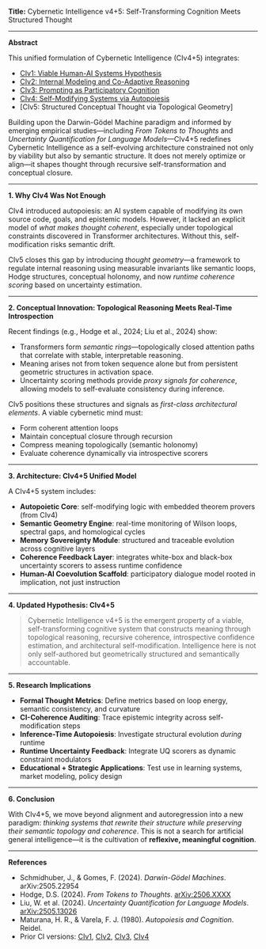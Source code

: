 **Title:**
Cybernetic Intelligence v4+5: Self-Transforming Cognition Meets Structured Thought

---

**Abstract**

This unified formulation of Cybernetic Intelligence (CIv4+5) integrates:

* [CIv1: Viable Human-AI Systems Hypothesis](https://algoplexity.github.io/cybernetic-intelligence/hypothesis)
* [CIv2: Internal Modeling and Co-Adaptive Reasoning](https://algoplexity.github.io/cybernetic-intelligence/hypothesisv2)
* [CIv3: Prompting as Participatory Cognition](https://algoplexity.github.io/cybernetic-intelligence/hypothesisv3)
* [CIv4: Self-Modifying Systems via Autopoiesis](https://algoplexity.github.io/cybernetic-intelligence/hypothesisv4)
* \[CIv5: Structured Conceptual Thought via Topological Geometry]

Building upon the Darwin-Gödel Machine paradigm and informed by emerging empirical studies—including *From Tokens to Thoughts* and *Uncertainty Quantification for Language Models*—CIv4+5 redefines Cybernetic Intelligence as a self-evolving architecture constrained not only by viability but also by semantic structure. It does not merely optimize or align—it shapes thought through recursive self-transformation and conceptual closure.

---

**1. Why CIv4 Was Not Enough**

CIv4 introduced autopoiesis: an AI system capable of modifying its own source code, goals, and epistemic models. However, it lacked an explicit model of *what makes thought coherent*, especially under topological constraints discovered in Transformer architectures. Without this, self-modification risks semantic drift.

CIv5 closes this gap by introducing *thought geometry*—a framework to regulate internal reasoning using measurable invariants like semantic loops, Hodge structures, conceptual holonomy, and now *runtime coherence scoring* based on uncertainty estimation.

---

**2. Conceptual Innovation: Topological Reasoning Meets Real-Time Introspection**

Recent findings (e.g., Hodge et al., 2024; Liu et al., 2024) show:

* Transformers form *semantic rings*—topologically closed attention paths that correlate with stable, interpretable reasoning.
* Meaning arises not from token sequence alone but from persistent geometric structures in activation space.
* Uncertainty scoring methods provide *proxy signals for coherence*, allowing models to self-evaluate consistency during inference.

CIv5 positions these structures and signals as *first-class architectural elements*. A viable cybernetic mind must:

* Form coherent attention loops
* Maintain conceptual closure through recursion
* Compress meaning topologically (semantic holonomy)
* Evaluate coherence dynamically via introspective scorers

---

**3. Architecture: CIv4+5 Unified Model**

A CIv4+5 system includes:

* **Autopoietic Core**: self-modifying logic with embedded theorem provers (from CIv4)
* **Semantic Geometry Engine**: real-time monitoring of Wilson loops, spectral gaps, and homological cycles
* **Memory Sovereignty Module**: structured and traceable evolution across cognitive layers
* **Coherence Feedback Layer**: integrates white-box and black-box uncertainty scorers to assess runtime confidence
* **Human-AI Coevolution Scaffold**: participatory dialogue model rooted in implication, not just instruction

---

**4. Updated Hypothesis: CIv4+5**

> Cybernetic Intelligence v4+5 is the emergent property of a viable, self-transforming cognitive system that constructs meaning through topological reasoning, recursive coherence, introspective confidence estimation, and architectural self-modification. Intelligence here is not only self-authored but geometrically structured and semantically accountable.

---

**5. Research Implications**

* **Formal Thought Metrics**: Define metrics based on loop energy, semantic consistency, and curvature
* **CI-Coherence Auditing**: Trace epistemic integrity across self-modification steps
* **Inference-Time Autopoiesis**: Investigate structural evolution *during* runtime
* **Runtime Uncertainty Feedback**: Integrate UQ scorers as dynamic constraint modulators
* **Educational + Strategic Applications**: Test use in learning systems, market modeling, policy design

---

**6. Conclusion**

With CIv4+5, we move beyond alignment and autoregression into a new paradigm: *thinking systems that rewrite their structure while preserving their semantic topology and coherence*. This is not a search for artificial general intelligence—it is the cultivation of **reflexive, meaningful cognition**.

---

**References**

* Schmidhuber, J., & Gomes, F. (2024). *Darwin-Gödel Machines*. arXiv:2505.22954
* Hodge, D.S. (2024). *From Tokens to Thoughts*. [arXiv:2506.XXXX](https://arxiv.org/abs/2506.XXXX)
* Liu, W. et al. (2024). *Uncertainty Quantification for Language Models*. [arXiv:2505.13026](https://arxiv.org/abs/2505.13026)
* Maturana, H. R., & Varela, F. J. (1980). *Autopoiesis and Cognition*. Reidel.
* Prior CI versions: [CIv1](https://algoplexity.github.io/cybernetic-intelligence/hypothesis), [CIv2](https://algoplexity.github.io/cybernetic-intelligence/hypothesisv2), [CIv3](https://algoplexity.github.io/cybernetic-intelligence/hypothesisv3), [CIv4](https://algoplexity.github.io/cybernetic-intelligence/hypothesisv4)

